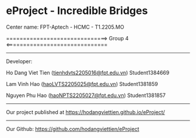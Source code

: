 # eProject - Incredible Bridges

Center name: FPT-Aptech - HCMC - T1.2205.MO 

==============================> Group 4 <==============================

-------------------------------------------------------------------

Developer:

Ho Dang Viet Tien (tienhdvts2205016@fpt.edu.vn) Student1384669

Lam Vinh Hao (haoLVTS2205025@fpt.edu.vn) Student1381859

Nguyen Phu Hao (haoNPTS2205027@fpt.edu.vn) Student1381857

-------------------------------------------------------------------

Our project published at https://hodangviettien.github.io/eProject/

-------------------------------------------------------------------

Our Github: https://github.com/hodangviettien/eProject


